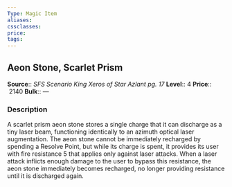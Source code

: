 ```yaml
---
Type: Magic Item
aliases:
cssclasses:
price: 
tags:
---
```

## Aeon Stone, Scarlet Prism

**Source**:: _SFS Scenario King Xeros of Star Azlant pg. 17_
**Level**:: 4
**Price**::  2140
**Bulk**:: —

### Description

A scarlet prism aeon stone stores a single charge that it can discharge as a tiny laser beam, functioning identically to an azimuth optical laser augmentation. The aeon stone cannot be immediately recharged by spending a Resolve Point, but while its charge is spent, it provides its user with fire resistance 5 that applies only against laser attacks. When a laser attack inflicts enough damage to the user to bypass this resistance, the aeon stone immediately becomes recharged, no longer providing resistance until it is discharged again.